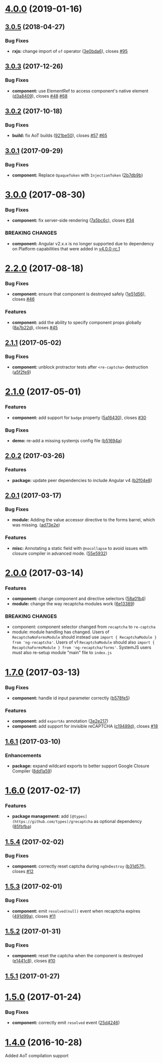 <a name="4.0.0"></a>
# [4.0.0](https://github.com/vikhere/ng-recaptcha/compare/v4.2.1...v4.0.0) (2019-01-16)



<a name="3.0.5"></a>
## [3.0.5](https://github.com/DethAriel/ng-recaptcha/compare/v3.0.3...v3.0.5) (2018-04-27)


### Bug Fixes

* **rxjs:** change import of `of` operator ([3e0bda6](https://github.com/DethAriel/ng-recaptcha/commit/3e0bda6)), closes [#95](https://github.com/DethAriel/ng-recaptcha/issues/95)



<a name="3.0.3"></a>
## [3.0.3](https://github.com/DethAriel/ng-recaptcha/compare/v3.0.2...v3.0.3) (2017-12-26)


### Bug Fixes

* **component:** use ElementRef to access component's native element ([d3a8409](https://github.com/DethAriel/ng-recaptcha/commit/d3a8409)), closes [#48](https://github.com/DethAriel/ng-recaptcha/issues/48) [#68](https://github.com/DethAriel/ng-recaptcha/issues/68)



<a name="3.0.2"></a>
## [3.0.2](https://github.com/DethAriel/ng-recaptcha/compare/v3.0.1...v3.0.2) (2017-10-18)


### Bug Fixes

* **build:** fix AoT builds ([921be50](https://github.com/DethAriel/ng-recaptcha/commit/921be50)), closes [#57](https://github.com/DethAriel/ng-recaptcha/issues/57) [#65](https://github.com/DethAriel/ng-recaptcha/issues/65)



<a name="3.0.1"></a>
## [3.0.1](https://github.com/DethAriel/ng-recaptcha/compare/v3.0.0...v3.0.1) (2017-09-29)


### Bug Fixes

* **component:** Replace `OpaqueToken` with `InjectionToken` ([2b7db9b](https://github.com/DethAriel/ng-recaptcha/commit/2b7db9b))



<a name="3.0.0"></a>
# [3.0.0](https://github.com/DethAriel/ng-recaptcha/compare/v2.2.0...v3.0.0) (2017-08-30)


### Bug Fixes

* **component:** fix server-side rendering ([7a5bc6c](https://github.com/DethAriel/ng-recaptcha/commit/7a5bc6c)), closes [#34](https://github.com/DethAriel/ng-recaptcha/issues/34)


### BREAKING CHANGES

* **component:** Angular v2.x.x is no longer supported due to dependency on Platform capabilities that were added in [v4.0.0-rc.1](https://github.com/angular/angular/blob/master/CHANGELOG.md#features-20)



<a name="2.2.0"></a>
# [2.2.0](https://github.com/DethAriel/ng-recaptcha/compare/v2.1.1...v2.2.0) (2017-08-18)


### Bug Fixes

* **component:** ensure that component is destroyed safely ([1e51d56](https://github.com/DethAriel/ng-recaptcha/commit/1e51d56)), closes [#46](https://github.com/DethAriel/ng-recaptcha/issues/46)


### Features

* **component:** add the ability to specify component props globally ([8a7b22d](https://github.com/DethAriel/ng-recaptcha/commit/8a7b22d)), closes [#45](https://github.com/DethAriel/ng-recaptcha/issues/45)



<a name="2.1.1"></a>
## [2.1.1](https://github.com/DethAriel/ng-recaptcha/compare/v2.1.0...v2.1.1) (2017-05-02)


### Bug Fixes

* **component:** unblock protractor tests after `<re-captcha>` destruction ([a5f2fe9](https://github.com/DethAriel/ng-recaptcha/commit/a5f2fe9))



<a name="2.1.0"></a>
# [2.1.0](https://github.com/DethAriel/ng-recaptcha/compare/v2.0.2...v2.1.0) (2017-05-01)


### Features

* **component:** add support for `badge` property ([5a16430](https://github.com/DethAriel/ng-recaptcha/commit/5a16430)), closes [#30](https://github.com/DethAriel/ng-recaptcha/issues/30)


### Bug Fixes

* **demo:** re-add a missing systemjs config file ([b51694a](https://github.com/DethAriel/ng-recaptcha/commit/b51694a))



<a name="2.0.2"></a>
## [2.0.2](https://github.com/DethAriel/ng-recaptcha/compare/v2.0.1...v2.0.2) (2017-03-26)


### Features

* **package:** update peer dependencies to include Angular v4 ([b2f04e8](https://github.com/DethAriel/ng-recaptcha/commit/b2f04e8))



<a name="2.0.1"></a>
## [2.0.1](https://github.com/DethAriel/ng-recaptcha/compare/v2.0.0...v2.0.1) (2017-03-17)


### Bug Fixes

* **module:** Adding the value accessor directive to the forms barrel, which was missing. ([ad73e2e](https://github.com/DethAriel/ng-recaptcha/commit/ad73e2e))


### Features

* **misc:** Annotating a static field with `@nocollapse` to avoid issues with closure compiler in advanced mode. ([55e5932](https://github.com/DethAriel/ng-recaptcha/commit/55e5932))



<a name="2.0.0"></a>
# [2.0.0](https://github.com/DethAriel/ng-recaptcha/compare/v1.7.0...v2.0.0) (2017-03-14)


### Features

* **component:** change component and directive selectors ([58a01b4](https://github.com/DethAriel/ng-recaptcha/commit/58a01b4))
* **module:** change the way recaptcha modules work ([6e13389](https://github.com/DethAriel/ng-recaptcha/commit/6e13389))


### BREAKING CHANGES

* component: component selector changed from `recaptcha` to `re-captcha`
* module: module handling has changed.
Users of `RecaptchaNoFormsModule` should instead use `import { RecaptchaModule } from 'ng-recaptcha'`. Users of v1 `RecaptchaModule` should also `import { RecaptchaFormsModule } from 'ng-recaptcha/forms'`. SystemJS users must also re-setup module "main" file to `index.js`



<a name="1.7.0"></a>
# [1.7.0](https://github.com/DethAriel/ng2-recaptcha/compare/v1.6.1...v1.7.0) (2017-03-13)


### Bug Fixes

* **component:** handle id input parameter correctly ([b578fe5](https://github.com/DethAriel/ng2-recaptcha/commit/b578fe5))


### Features

* **component:** add `exportAs` annotation ([3e2e217](https://github.com/DethAriel/ng2-recaptcha/commit/3e2e217))
* **component:** add support for invisible reCAPTCHA ([c19489d](https://github.com/DethAriel/ng2-recaptcha/commit/c19489d)), closes [#18](https://github.com/DethAriel/ng2-recaptcha/issues/18)



<a name="1.6.1"></a>
## [1.6.1](https://github.com/DethAriel/ng2-recaptcha/compare/v1.6.0...v1.6.1) (2017-03-10)


### Enhancements

* **package:** expand wildcard exports to better support Google Closure Compiler ([8dd1a59](https://github.com/DethAriel/ng2-recaptcha/commit/8dd1a59))

<a name="1.6.0"></a>
# [1.6.0](https://github.com/DethAriel/ng2-recaptcha/compare/v1.5.4...v1.6.0) (2017-02-17)


### Features

* **package management:** add `[@types](https://github.com/types)/grecaptcha` as optional dependency ([85fbfba](https://github.com/DethAriel/ng2-recaptcha/commit/85fbfba))



<a name="1.5.4"></a>
## [1.5.4](https://github.com/DethAriel/ng2-recaptcha/compare/v1.5.3...v1.5.4) (2017-02-02)


### Bug Fixes

* **component:** correctly reset captcha during `ngOnDestroy` ([b31d57f](https://github.com/DethAriel/ng2-recaptcha/commit/b31d57f)), closes [#12](https://github.com/DethAriel/ng2-recaptcha/issues/12)



<a name="1.5.3"></a>
## [1.5.3](https://github.com/DethAriel/ng2-recaptcha/compare/v1.5.2...v1.5.3) (2017-02-01)


### Bug Fixes

* **component:** emit `resolved(null)` event when recaptcha expires ([491d99a](https://github.com/DethAriel/ng2-recaptcha/commit/491d99a)), closes [#11](https://github.com/DethAriel/ng2-recaptcha/issues/11)



<a name="1.5.2"></a>
## [1.5.2](https://github.com/DethAriel/ng2-recaptcha/compare/v1.5.1...v1.5.2) (2017-01-31)


### Bug Fixes

* **component:** reset the captcha when the component is destroyed ([e1441c8](https://github.com/DethAriel/ng2-recaptcha/commit/e1441c8)), closes [#10](https://github.com/DethAriel/ng2-recaptcha/issues/10)



<a name="1.5.1"></a>
## [1.5.1](https://github.com/DethAriel/ng2-recaptcha/compare/v1.5.0...v1.5.1) (2017-01-27)



<a name="1.5.0"></a>
# [1.5.0](https://github.com/DethAriel/ng2-recaptcha/compare/v1.4.0...v1.5.0) (2017-01-24)


### Bug Fixes

* **component:** correctly emit `resolved` event ([25d4246](https://github.com/DethAriel/ng2-recaptcha/commit/25d4246))



<a name="1.4.0"></a>
# [1.4.0](https://github.com/DethAriel/ng2-recaptcha/compare/v1.3.2...v1.4.0) (2016-10-28)

Added AoT compilation support
